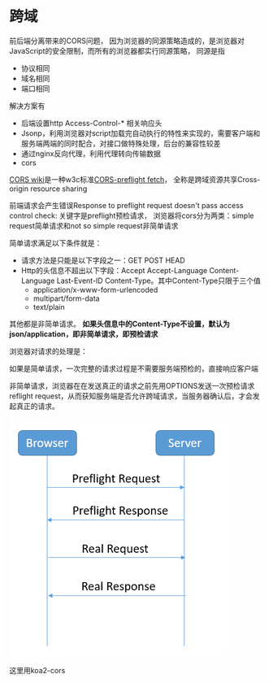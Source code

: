# 跨域

前后端分离带来的CORS问题， 因为浏览器的同源策略造成的，是浏览器对JavaScript的安全限制，而所有的浏览器都实行同源策略， 同源是指

- 协议相同
- 域名相同
- 端口相同

解决方案有

- 后端设置http Access-Control-* 相关响应头
- Jsonp，利用浏览器对script加载完自动执行的特性来实现的，需要客户端和服务端两端的同时配合，对接口做特殊处理，后台的兼容性较差
- 通过nginx反向代理，利用代理转向传输数据
- cors

[CORS wiki](https://www.w3.org/wiki/CORS)是一种w3c标准[CORS-preflight fetch](https://fetch.spec.whatwg.org/#cors-preflight-fetch)， 全称是跨域资源共享Cross-origin resource sharing

前端请求会产生错误Response to preflight request doesn't pass access control check:
关键字是preflight预检请求， 浏览器将cors分为两类：simple request简单请求和not so simple request非简单请求

简单请求满足以下条件就是：

- 请求方法是只能是以下字段之一：GET POST HEAD
- Http的头信息不超出以下字段：Accept Accept-Language Content-Language Last-Event-ID Content-Type。其中Content-Type只限于三个值
    - application/x-www-form-urlencoded
    - multipart/form-data
    - text/plain

其他都是非简单请求。 **如果头信息中的Content-Type不设置，默认为json/application，即非简单请求，即预检请求**

浏览器对请求的处理是：

如果是简单请求，一次完整的请求过程是不需要服务端预检的，直接响应客户端

非简单请求，浏览器在在发送真正的请求之前先用OPTIONS发送一次预检请求reflight request，从而获知服务端是否允许跨域请求，当服务器确认后，才会发起真正的请求。

![preflight request](./images/preflight.png)

这里用koa2-cors 
